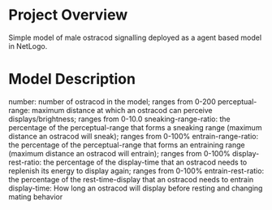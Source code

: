 # Project Overview
Simple model of male ostracod signalling deployed as a agent based model in NetLogo.

# Model Description
number: number of ostracod in the model; ranges from 0-200
perceptual-range: maximum distance at which an ostracod can perceive displays/brightness; ranges from 0-10.0
sneaking-range-ratio: the percentage of the perceptual-range that forms a sneaking range (maximum distance an ostracod will sneak); ranges from 0-100%
entrain-range-ratio: the percentage of the perceptual-range that forms an entraining range (maximum distance an ostracod will entrain); ranges from 0-100%
display-rest-ratio: the percentage of the display-time that an ostracod needs to replenish its energy to display again; ranges from 0-100%
entrain-rest-ratio: the percentage of the rest-time-display that an ostracod needs to entrain 
display-time: How long an ostracod will display before resting and changing mating behavior
